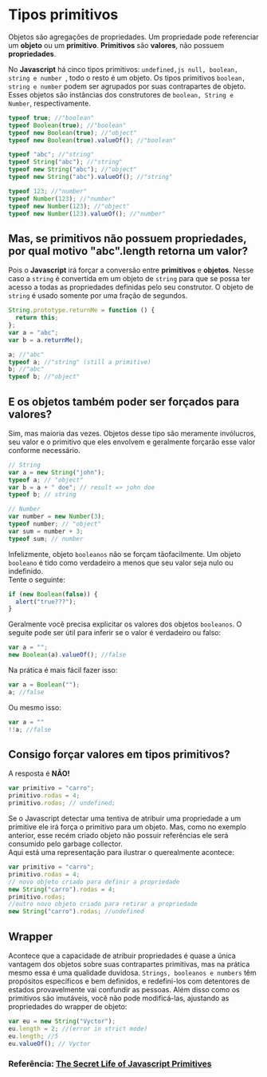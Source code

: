 # Tipos primitivos

Objetos são agregações de propriedades. Um propriedade pode referenciar um **objeto** ou um **primitivo**. **Primitivos** são __valores__, não possuem __propriedades__.

No __Javascript__ há cinco tipos primitivos: ```undefined,js null, boolean, string e number ```, todo o resto é um objeto. Os tipos primitivos ```boolean, string e number``` podem ser agrupados por suas contrapartes de objeto.
Esses objetos são instâncias dos construtores de ```boolean, String e Number```, respectivamente.

```js
typeof true; //"boolean"
typeof Boolean(true); //"boolean"
typeof new Boolean(true); //"object"
typeof new Boolean(true).valueOf(); //"boolean"

typeof "abc"; //"string"
typeof String("abc"); //"string"
typeof new String("abc"); //"object"
typeof new String("abc").valueOf(); //"string"

typeof 123; //"number"
typeof Number(123); //"number"
typeof new Number(123); //"object"
typeof new Number(123).valueOf(); //"number"
```

## Mas, se primitivos não possuem propriedades, por qual motivo __"abc".length__ retorna um valor?

Pois o __Javascript__ irá forçar a conversão entre **primitivos** e **objetos**. Nesse caso a ```string``` é convertida em um objeto de ```string``` para que se possa ter acesso a todas as propriedades definidas pelo seu construtor.
O objeto de ``` string```  é usado somente por uma fração de segundos.

```js
String.prototype.returnMe = function () {
  return this;
};
var a = "abc";
var b = a.returnMe();

a; //"abc"
typeof a; //"string" (still a primitive)
b; //"abc"
typeof b; //"object"
```
## E os objetos também poder ser forçados para valores?


Sim, mas maioria das vezes. Objetos desse tipo são meramente invólucros, seu valor e o primitivo que eles envolvem e geralmente forçarão esse valor conforme necessário.

```js
// String
var a = new String("john");
typeof a; // "object"
var b = a + " doe"; // result => john doe
typeof b; // string

// Number
var number = new Number(3);
typeof number; // "object"
var sum = number + 3;
typeof sum; // number
```

Infelizmente, objeto ```booleanos``` não se forçam tãofacilmente. Um objeto ```booleano``` é tido como verdadeiro a menos que seu valor  seja nulo ou indefinido.  
Tente o seguinte:

```js
if (new Boolean(false)) {
  alert("true???");
}
```
Geralmente você precisa explicitar os valores dos objetos ```booleanos```. O seguite pode ser útil para inferir se o valor é verdadeiro ou falso:

```js
var a = "";
new Boolean(a).valueOf(); //false
```

Na prática é mais fácil fazer isso:

```js
var a = Boolean("");
a; //false
```

Ou mesmo isso: 
```js
var a = ""
!!a; //false
```
## Consigo forçar valores em tipos primitivos?

A resposta é **NÃO!**

```js
var primitivo = "carro";
primitivo.rodas = 4;
primitivo.rodas; // undefined;
```


Se o Javascript detectar uma tentiva de atribuir uma propriedade a um primitive ele irá força o primitivo para um objeto. Mas, como no exemplo anterior, esse recém criado objeto não possuir referências ele será consumido pelo garbage collector.   
Aqui está uma representação para ilustrar o querealmente acontece:
 
 ```js
var primitivo = "carro";
primitivo.rodas = 4;
// novo objeto criado para definir a propriedade
new String("carro").rodas = 4;
primitivo.rodas;
//outro novo objeto criado para retirar a propriedade
new String("carro").rodas; //undefined
```

## Wrapper

Acontece que a capacidade de atribuir propriedades é 
quase a única vantagem dos objetos sobre suas contrapartes primitivas, mas na prática mesmo essa
é uma qualidade duvidosa. ``` Strings, booleanos e
numbers ``` têm propósitos específicos e bem definidos, e redefini-los com detentores de estados provavelmente vai confundir as pessoas. Além disso como os primitivos são imutáveis, você não pode modificá-las, ajustando as propriedades do wrapper de objeto:

```js 
var eu = new String("Vyctor");
eu.length = 2; //(error in strict mode)
eu.length; //5
eu.valueOf(); // Vyctor
```


### Referência: [The Secret Life of Javascript Primitives](https://javascriptweblog.wordpress.com/2010/09/27/the-secret-life-of-javascript-primitives/)